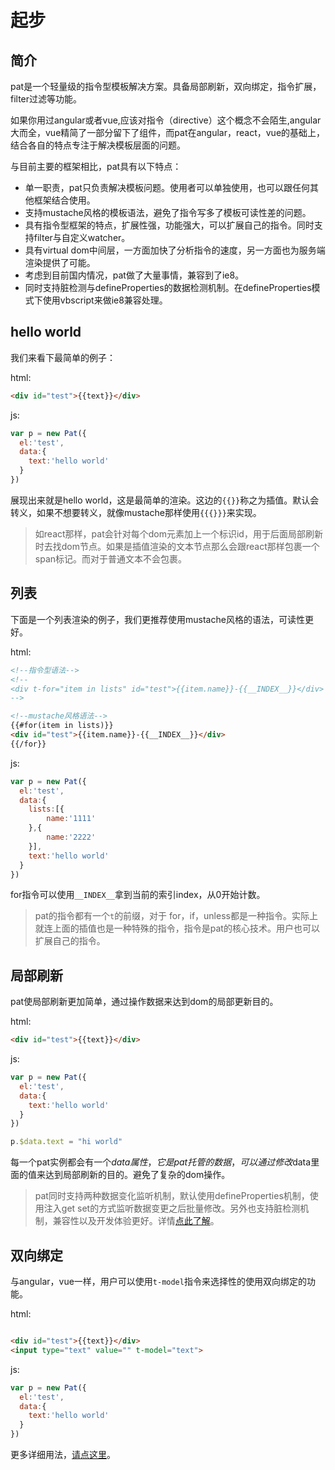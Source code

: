 # 起步

## 简介

pat是一个轻量级的指令型模板解决方案。具备局部刷新，双向绑定，指令扩展，filter过滤等功能。

如果你用过angular或者vue,应该对指令（directive）这个概念不会陌生,angular大而全，vue精简了一部分留下了组件，而pat在angular，react，vue的基础上，结合各自的特点专注于解决模板层面的问题。

与目前主要的框架相比，pat具有以下特点：

* 单一职责，pat只负责解决模板问题。使用者可以单独使用，也可以跟任何其他框架结合使用。
* 支持mustache风格的模板语法，避免了指令写多了模板可读性差的问题。
* 具有指令型框架的特点，扩展性强，功能强大，可以扩展自己的指令。同时支持filter与自定义watcher。
* 具有virtual dom中间层，一方面加快了分析指令的速度，另一方面也为服务端渲染提供了可能。
* 考虑到目前国内情况，pat做了大量事情，兼容到了ie8。
* 同时支持脏检测与defineProperties的数据检测机制。在defineProperties模式下使用vbscript来做ie8兼容处理。


## hello world

我们来看下最简单的例子：


html:

```html
<div id="test">{{text}}</div>
```

js:

```js
var p = new Pat({
  el:'test',
  data:{
    text:'hello world'
  }
})

```
展现出来就是hello world，这是最简单的渲染。这边的`{{}}`称之为插值。默认会转义，如果不想要转义，就像mustache那样使用`{{{}}}`来实现。

> 如react那样，pat会针对每个dom元素加上一个标识id，用于后面局部刷新时去找dom节点。如果是插值渲染的文本节点那么会跟react那样包裹一个span标记。而对于普通文本不会包裹。

## 列表

下面是一个列表渲染的例子，我们更推荐使用mustache风格的语法，可读性更好。




html:

```html
<!--指令型语法-->
<!--
<div t-for="item in lists" id="test">{{item.name}}-{{__INDEX__}}</div>
-->

<!--mustache风格语法-->
{{#for(item in lists)}}
<div id="test">{{item.name}}-{{__INDEX__}}</div>
{{/for}}
```

js:

```js
var p = new Pat({
  el:'test',
  data:{
    lists:[{
        name:'1111'
    },{
        name:'2222'
    }],
    text:'hello world'
  }
})


```

for指令可以使用`__INDEX__`拿到当前的索引index，从0开始计数。

> pat的指令都有一个`t`的前缀，对于 for，if，unless都是一种指令。实际上就连上面的插值也是一种特殊的指令，指令是pat的核心技术。用户也可以扩展自己的指令。

## 局部刷新

pat使局部刷新更加简单，通过操作数据来达到dom的局部更新目的。




html:

```html
<div id="test">{{text}}</div>
```

js:

```js
var p = new Pat({
  el:'test',
  data:{
    text:'hello world'
  }
})

p.$data.text = "hi world"

```

每一个pat实例都会有一个$data属性，它是pat托管的数据，可以通过修改$data里面的值来达到局部刷新的目的。避免了复杂的dom操作。


> pat同时支持两种数据变化监听机制，默认使用defineProperties机制，使用注入get set的方式监听数据变更之后批量修改。另外也支持脏检测机制，兼容性以及开发体验更好。详情[点此了解](./doc.html#defineProperties)。




## 双向绑定

与angular，vue一样，用户可以使用`t-model`指令来选择性的使用双向绑定的功能。



html:

```html

<div id="test">{{text}}</div>
<input type="text" value="" t-model="text">
```

js:

```js
var p = new Pat({
  el:'test',
  data:{
    text:'hello world'
  }
})

```

更多详细用法，[请点这里](./doc.html)。



